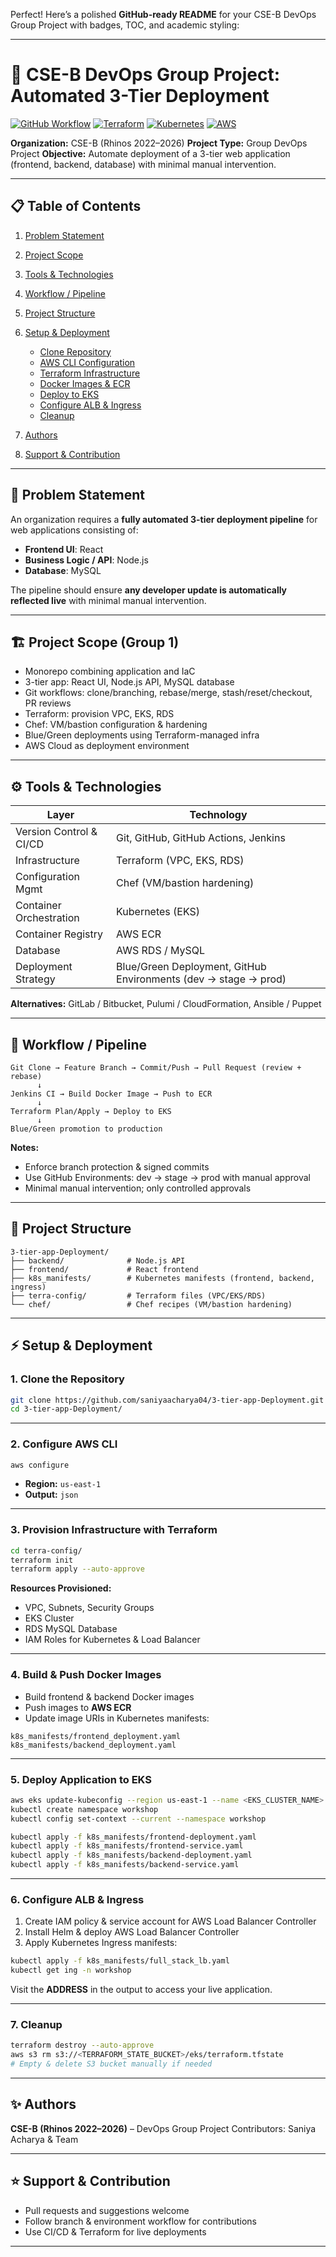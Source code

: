 Perfect! Here’s a polished **GitHub-ready README** for your CSE-B DevOps Group Project with badges, TOC, and academic styling:

---

# 🚀 CSE-B DevOps Group Project: Automated 3-Tier Deployment

[![GitHub Workflow](https://img.shields.io/badge/CI-CD-passing-brightgreen)](#)
[![Terraform](https://img.shields.io/badge/Terraform-Infrastructure-blue)](#)
[![Kubernetes](https://img.shields.io/badge/Kubernetes-EKS-blueviolet)](#)
[![AWS](https://img.shields.io/badge/AWS-Cloud-orange)](#)

**Organization:** CSE-B (Rhinos 2022–2026)
**Project Type:** Group DevOps Project
**Objective:** Automate deployment of a 3-tier web application (frontend, backend, database) with minimal manual intervention.

---

## 📋 Table of Contents

1. [Problem Statement](#problem-statement)
2. [Project Scope](#project-scope-group-1)
3. [Tools & Technologies](#tools--technologies)
4. [Workflow / Pipeline](#workflow--pipeline)
5. [Project Structure](#project-structure)
6. [Setup & Deployment](#setup--deployment)

   * [Clone Repository](#1-clone-the-repository)
   * [AWS CLI Configuration](#2-configure-aws-cli)
   * [Terraform Infrastructure](#3-provision-infrastructure-with-terraform)
   * [Docker Images & ECR](#4-build--push-docker-images)
   * [Deploy to EKS](#5-deploy-application-to-eks)
   * [Configure ALB & Ingress](#6-configure-alb--ingress)
   * [Cleanup](#7-cleanup)
7. [Authors](#authors)
8. [Support & Contribution](#support--contribution)

---

## 📜 Problem Statement

An organization requires a **fully automated 3-tier deployment pipeline** for web applications consisting of:

* **Frontend UI**: React
* **Business Logic / API**: Node.js
* **Database**: MySQL

The pipeline should ensure **any developer update is automatically reflected live** with minimal manual intervention.

---

## 🏗️ Project Scope (Group 1)

* Monorepo combining application and IaC
* 3-tier app: React UI, Node.js API, MySQL database
* Git workflows: clone/branching, rebase/merge, stash/reset/checkout, PR reviews
* Terraform: provision VPC, EKS, RDS
* Chef: VM/bastion configuration & hardening
* Blue/Green deployments using Terraform-managed infra
* AWS Cloud as deployment environment

---

## ⚙️ Tools & Technologies

| Layer                   | Technology                                                      |
| ----------------------- | --------------------------------------------------------------- |
| Version Control & CI/CD | Git, GitHub, GitHub Actions, Jenkins                            |
| Infrastructure          | Terraform (VPC, EKS, RDS)                                       |
| Configuration Mgmt      | Chef (VM/bastion hardening)                                     |
| Container Orchestration | Kubernetes (EKS)                                                |
| Container Registry      | AWS ECR                                                         |
| Database                | AWS RDS / MySQL                                                 |
| Deployment Strategy     | Blue/Green Deployment, GitHub Environments (dev → stage → prod) |

**Alternatives:** GitLab / Bitbucket, Pulumi / CloudFormation, Ansible / Puppet

---

## 🏁 Workflow / Pipeline

```text
Git Clone → Feature Branch → Commit/Push → Pull Request (review + rebase)
      ↓
Jenkins CI → Build Docker Image → Push to ECR
      ↓
Terraform Plan/Apply → Deploy to EKS
      ↓
Blue/Green promotion to production
```

**Notes:**

* Enforce branch protection & signed commits
* Use GitHub Environments: dev → stage → prod with manual approval
* Minimal manual intervention; only controlled approvals

---

## 📁 Project Structure

```text
3-tier-app-Deployment/
├── backend/              # Node.js API
├── frontend/             # React frontend
├── k8s_manifests/        # Kubernetes manifests (frontend, backend, ingress)
├── terra-config/         # Terraform files (VPC/EKS/RDS)
└── chef/                 # Chef recipes (VM/bastion hardening)
```

---

## ⚡ Setup & Deployment

### 1. Clone the Repository

```bash
git clone https://github.com/saniyaacharya04/3-tier-app-Deployment.git
cd 3-tier-app-Deployment/
```

---

### 2. Configure AWS CLI

```bash
aws configure
```

* **Region:** `us-east-1`
* **Output:** `json`

---

### 3. Provision Infrastructure with Terraform

```bash
cd terra-config/
terraform init
terraform apply --auto-approve
```

**Resources Provisioned:**

* VPC, Subnets, Security Groups
* EKS Cluster
* RDS MySQL Database
* IAM Roles for Kubernetes & Load Balancer

---

### 4. Build & Push Docker Images

* Build frontend & backend Docker images
* Push images to **AWS ECR**
* Update image URIs in Kubernetes manifests:

```text
k8s_manifests/frontend_deployment.yaml
k8s_manifests/backend_deployment.yaml
```

---

### 5. Deploy Application to EKS

```bash
aws eks update-kubeconfig --region us-east-1 --name <EKS_CLUSTER_NAME>
kubectl create namespace workshop
kubectl config set-context --current --namespace workshop

kubectl apply -f k8s_manifests/frontend-deployment.yaml
kubectl apply -f k8s_manifests/frontend-service.yaml
kubectl apply -f k8s_manifests/backend-deployment.yaml
kubectl apply -f k8s_manifests/backend-service.yaml
```

---

### 6. Configure ALB & Ingress

1. Create IAM policy & service account for AWS Load Balancer Controller
2. Install Helm & deploy AWS Load Balancer Controller
3. Apply Kubernetes Ingress manifests:

```bash
kubectl apply -f k8s_manifests/full_stack_lb.yaml
kubectl get ing -n workshop
```

Visit the **ADDRESS** in the output to access your live application.

---

### 7. Cleanup

```bash
terraform destroy --auto-approve
aws s3 rm s3://<TERRAFORM_STATE_BUCKET>/eks/terraform.tfstate
# Empty & delete S3 bucket manually if needed
```

---

## ✨ Authors

**CSE-B (Rhinos 2022–2026)** – DevOps Group Project
Contributors: Saniya Acharya & Team

---

## ⭐️ Support & Contribution

* Pull requests and suggestions welcome
* Follow branch & environment workflow for contributions
* Use CI/CD & Terraform for live deployments

---

